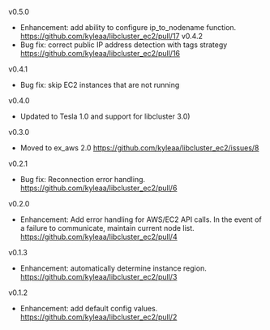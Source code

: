 v0.5.0
- Enhancement: add ability to configure ip_to_nodename function. https://github.com/kyleaa/libcluster_ec2/pull/17
v0.4.2
- Bug fix: correct public IP address detection with tags strategy https://github.com/kyleaa/libcluster_ec2/pull/16

v0.4.1
- Bug fix: skip EC2 instances that are not running

v0.4.0
- Updated to Tesla 1.0 and support for libcluster 3.0)

v0.3.0
- Moved to ex_aws 2.0 https://github.com/kyleaa/libcluster_ec2/issues/8

v0.2.1
- Bug fix: Reconnection error handling. https://github.com/kyleaa/libcluster_ec2/pull/6

v0.2.0
- Enhancement: Add error handling for AWS/EC2 API calls. In the event of a failure to communicate, maintain current node list. https://github.com/kyleaa/libcluster_ec2/pull/4

v0.1.3
- Enhancement: automatically determine instance region.  https://github.com/kyleaa/libcluster_ec2/pull/3

v0.1.2
- Enhancement: add default config values.  https://github.com/kyleaa/libcluster_ec2/pull/2
